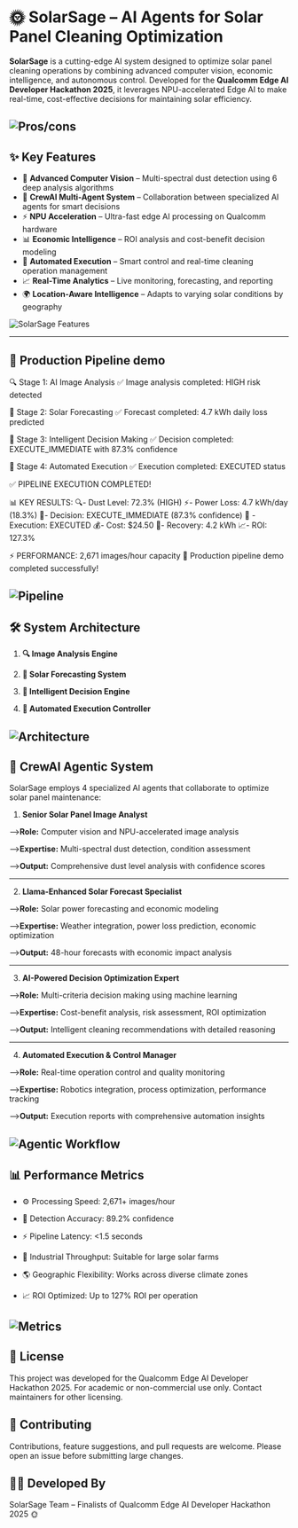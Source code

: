# 🌞 SolarSage – AI Agents for Solar Panel Cleaning Optimization

**SolarSage** is a cutting-edge AI system designed to optimize solar panel cleaning operations by combining advanced computer vision, economic intelligence, and autonomous control. Developed for the **Qualcomm Edge AI Developer Hackathon 2025**, it leverages NPU-accelerated Edge AI to make real-time, cost-effective decisions for maintaining solar efficiency.


![Pros/cons](assets/1.png)
---
## ✨ Key Features

- 🧠 **Advanced Computer Vision** – Multi-spectral dust detection using 6 deep analysis algorithms  
- 🤖 **CrewAI Multi-Agent System** – Collaboration between specialized AI agents for smart decisions  
- ⚡ **NPU Acceleration** – Ultra-fast edge AI processing on Qualcomm hardware  
- 📊 **Economic Intelligence** – ROI analysis and cost-benefit decision modeling  
- 🔄 **Automated Execution** – Smart control and real-time cleaning operation management  
- 📈 **Real-Time Analytics** – Live monitoring, forecasting, and reporting  
- 🌍 **Location-Aware Intelligence** – Adapts to varying solar conditions by geography  


![SolarSage Features](assets/2.png)

---

## 🧪 Production Pipeline demo

🔍 Stage 1: AI Image Analysis
✅ Image analysis completed: HIGH risk detected

🔮 Stage 2: Solar Forecasting
✅ Forecast completed: 4.7 kWh daily loss predicted

🧠 Stage 3: Intelligent Decision Making
✅ Decision completed: EXECUTE_IMMEDIATE with 87.3% confidence

🚿 Stage 4: Automated Execution
✅ Execution completed: EXECUTED status

✅ PIPELINE EXECUTION COMPLETED!

📊 KEY RESULTS:
🔍- Dust Level: 72.3% (HIGH)
⚡- Power Loss: 4.7 kWh/day (18.3%)
🧠- Decision: EXECUTE_IMMEDIATE (87.3% confidence)
🚿 -Execution: EXECUTED
💰- Cost: $24.50
💎- Recovery: 4.2 kWh
📈- ROI: 127.3%

⚡ PERFORMANCE: 2,671 images/hour capacity
🎉 Production pipeline demo completed successfully!

![Pipeline](assets/3.png)
---

## 🛠️ System Architecture

1. **🔍 Image Analysis Engine**


2. **🔮 Solar Forecasting System**


3. **🧠 Intelligent Decision Engine**

4. **🚿 Automated Execution Controller**


![Architecture](assets/4.png)
---

## 🤖 CrewAI Agentic System

SolarSage employs 4 specialized AI agents that collaborate to optimize solar panel maintenance:

1. **Senior Solar Panel Image Analyst**

-->**Role:** Computer vision and NPU-accelerated image analysis

-->**Expertise:** Multi-spectral dust detection, condition assessment

-->**Output:** Comprehensive dust level analysis with confidence scores

---


2. **Llama-Enhanced Solar Forecast Specialist**

-->**Role:** Solar power forecasting and economic modeling

-->**Expertise:** Weather integration, power loss prediction, economic optimization

-->**Output:** 48-hour forecasts with economic impact analysis

---



3. **AI-Powered Decision Optimization Expert**

-->**Role:** Multi-criteria decision making using machine learning

-->**Expertise:** Cost-benefit analysis, risk assessment, ROI optimization

-->**Output:** Intelligent cleaning recommendations with detailed reasoning


---

4. **Automated Execution & Control Manager**

-->**Role:** Real-time operation control and quality monitoring

-->**Expertise:** Robotics integration, process optimization, performance tracking

-->**Output:** Execution reports with comprehensive automation insights


![Agentic Workflow](assets/5.png)
---

## 📊 Performance Metrics

- ⚙️ Processing Speed: 2,671+ images/hour

- 🎯 Detection Accuracy: 89.2% confidence

- ⚡ Pipeline Latency: <1.5 seconds

- 🔁 Industrial Throughput: Suitable for large solar farms

- 🌎 Geographic Flexibility: Works across diverse climate zones

- 📈 ROI Optimized: Up to 127% ROI per operation

![Metrics](assets/6.png)
---
## 📎 License
This project was developed for the Qualcomm Edge AI Developer Hackathon 2025. For academic or non-commercial use only. Contact maintainers for other licensing.

## 🤝 Contributing
Contributions, feature suggestions, and pull requests are welcome.
Please open an issue before submitting large changes.

## 👨‍💻 Developed By
SolarSage Team – Finalists of Qualcomm Edge AI Developer Hackathon 2025 🌞
